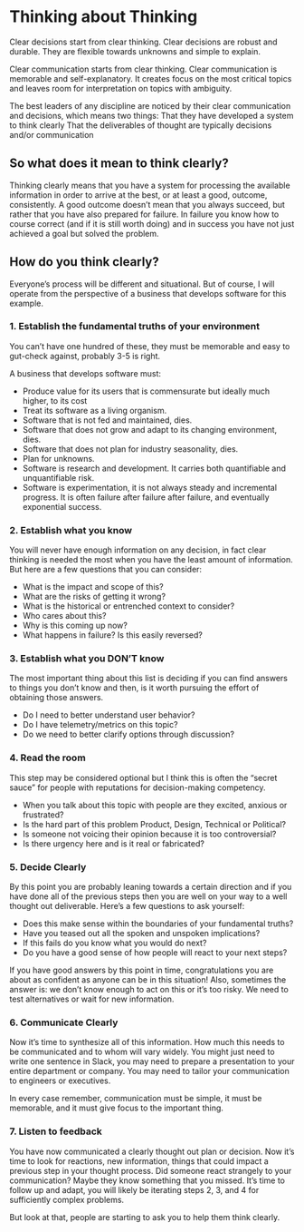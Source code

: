 # Thinking about Thinking

Clear decisions start from clear thinking.
Clear decisions are robust and durable. They are flexible towards unknowns and simple to explain.

Clear communication starts from clear thinking.
Clear communication is memorable and self-explanatory. It creates focus on the most critical topics and leaves room for interpretation on topics with ambiguity.

The best leaders of any discipline are noticed by their clear communication and decisions, which means two things:
That they have developed a system to think clearly
That the deliverables of thought are typically decisions and/or communication

## So what does it mean to think clearly?
Thinking clearly means that you have a system for processing the available information in order to arrive at the best, or at least a good, outcome, consistently. A good outcome doesn’t mean that you always succeed, but rather that you have also prepared for failure. In failure you know how to course correct (and if it is still worth doing) and in success you have not just achieved a goal but solved the problem.

## How do you think clearly?
Everyone’s process will be different and situational.
But of course, I will operate from the perspective of a business that develops software for this example.

### 1. Establish the fundamental truths of your environment
You can’t have one hundred of these, they must be memorable and easy to gut-check against, probably 3-5 is right.

A business that develops software must:
- Produce value for its users that is commensurate but ideally much higher, to its cost
- Treat its software as a living organism.
- Software that is not fed and maintained, dies.
- Software that does not grow and adapt to its changing environment, dies.
- Software that does not plan for industry seasonality, dies.
- Plan for unknowns.
- Software is research and development. It carries both quantifiable and unquantifiable risk.
- Software is experimentation, it is not always steady and incremental progress. It is often failure after failure after failure, and eventually exponential success.

### 2. Establish what you know
You will never have enough information on any decision, in fact clear thinking is needed the most when you have the least amount of information. But here are a few questions that you can consider:
- What is the impact and scope of this?
- What are the risks of getting it wrong?
- What is the historical or entrenched context to consider?
- Who cares about this?
- Why is this coming up now?
- What happens in failure? Is this easily reversed?

### 3. Establish what you DON’T know
The most important thing about this list is deciding if you can find answers to things you don’t know and then, is it worth pursuing the effort of obtaining those answers.
- Do I need to better understand user behavior?
- Do I have telemetry/metrics on this topic?
- Do we need to better clarify options through discussion?

### 4. Read the room
This step may be considered optional but I think this is often the “secret sauce” for people with reputations for decision-making competency.
- When you talk about this topic with people are they excited, anxious or frustrated?
- Is the hard part of this problem Product, Design, Technical or Political?
- Is someone not voicing their opinion because it is too controversial?
- Is there urgency here and is it real or fabricated?

### 5. Decide Clearly
By this point you are probably leaning towards a certain direction and if you have done all of the previous steps then you are well on your way to a well thought out deliverable. Here’s a few questions to ask yourself:
- Does this make sense within the boundaries of your fundamental truths?
- Have you teased out all the spoken and unspoken implications?
- If this fails do you know what you would do next?
- Do you have a good sense of how people will react to your next steps?

If you have good answers by this point in time, congratulations you are about as confident as anyone can be in this situation! Also, sometimes the answer is: we don’t know enough to act on this or it’s too risky. We need to test alternatives or wait for new information.

### 6. Communicate Clearly
Now it’s time to synthesize all of this information. How much this needs to be communicated and to whom will vary widely. You might just need to write one sentence in Slack, you may need to prepare a presentation to your entire department or company. You may need to tailor your communication to engineers or executives. 

In every case remember, communication must be simple, it must be memorable, and it must give focus to the important thing.

### 7. Listen to feedback
You have now communicated a clearly thought out plan or decision. Now it’s time to look for reactions, new information, things that could impact a previous step in your thought process. Did someone react strangely to your communication? Maybe they know something that you missed. It’s time to follow up and adapt, you will likely be iterating steps 2, 3, and 4 for sufficiently complex problems.

But look at that, people are starting to ask you to help them think clearly.

